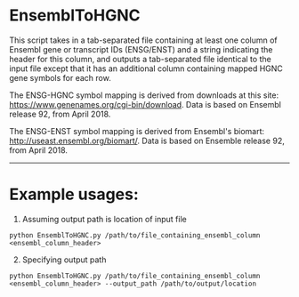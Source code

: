 # EnsemblToHGNC

This script takes in a tab-separated file containing at least one column of Ensembl gene or transcript IDs (ENSG/ENST)
and a string indicating the header for this column, and outputs a tab-separated file identical to the input file except
that it has an additional column containing mapped HGNC gene symbols for each row.

The ENSG-HGNC symbol mapping is derived from downloads at this site: https://www.genenames.org/cgi-bin/download. Data is based on Ensembl release 92, from April 2018.

The ENSG-ENST symbol mapping is derived from Ensembl's biomart: http://useast.ensembl.org/biomart/. Data is based on Ensemble release 92, from April 2018.

--------------------------------------------------------------------------------------------------------------------
# Example usages:
1. Assuming output path is location of input file

`python EnsemblToHGNC.py /path/to/file_containing_ensembl_column <ensembl_column_header>`

2. Specifying output path

`python EnsemblToHGNC.py /path/to/file_containing_ensembl_column <ensembl_column_header> --output_path /path/to/output/location`

